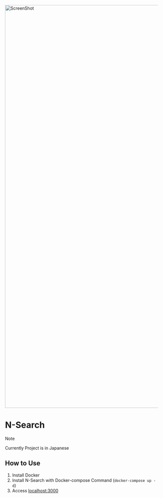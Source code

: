 
<img width="1323" alt="ScreenShot" src="https://github.com/user-attachments/assets/8bf16432-5870-4bca-b3ee-2ba1b444b91e">

# N-Search

> [!NOTE]
> Currently Project is in Japanese

## How to Use
1. Install Docker
2. Install N-Search with Docker-compose Command (`docker-compose up -d`)
3. Access [localhost:3000](http://localhost:3000/)
